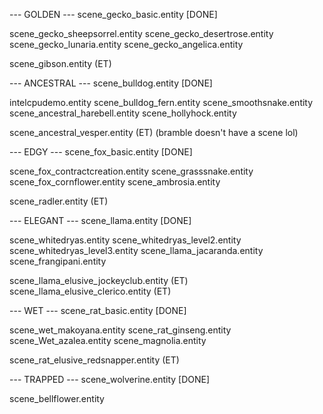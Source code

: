 --- GOLDEN ---
scene_gecko_basic.entity [DONE]

scene_gecko_sheepsorrel.entity
scene_gecko_desertrose.entity
scene_gecko_lunaria.entity
scene_gecko_angelica.entity

scene_gibson.entity (ET)

--- ANCESTRAL ---
scene_bulldog.entity [DONE]

intelcpudemo.entity
scene_bulldog_fern.entity
scene_smoothsnake.entity
scene_ancestral_harebell.entity
scene_hollyhock.entity

scene_ancestral_vesper.entity (ET)
(bramble doesn't have a scene lol)

--- EDGY ---
scene_fox_basic.entity [DONE]

scene_fox_contractcreation.entity
scene_grasssnake.entity
scene_fox_cornflower.entity
scene_ambrosia.entity

scene_radler.entity (ET)

--- ELEGANT ---
scene_llama.entity [DONE]

scene_whitedryas.entity
scene_whitedryas_level2.entity
scene_whitedryas_level3.entity
scene_llama_jacaranda.entity
scene_frangipani.entity

scene_llama_elusive_jockeyclub.entity (ET)
scene_llama_elusive_clerico.entity (ET)

--- WET ---
scene_rat_basic.entity [DONE]

scene_wet_makoyana.entity
scene_rat_ginseng.entity
scene_Wet_azalea.entity
scene_magnolia.entity

scene_rat_elusive_redsnapper.entity (ET)

--- TRAPPED ---
scene_wolverine.entity [DONE]

scene_bellflower.entity
